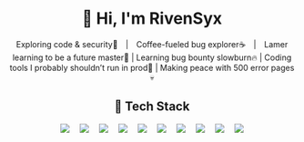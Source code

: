 <div align="center">

# 👋 Hi, I'm **RivenSyx**

Exploring code & security🔐 | Coffee-fueled bug explorer☕ | Lamer learning to be a future master🐛 | Learning bug bounty slowburn🔥 | Coding tools I probably shouldn’t run in prod🧪 | Making peace with 500 error pages💀



## 🧰 Tech Stack

<img src="https://img.shields.io/badge/-HTML5-E34F26?logo=html5&logoColor=white"> 
<img src="https://img.shields.io/badge/-PHP-777BB4?logo=php&logoColor=white"> 
<img src="https://img.shields.io/badge/-Linux-FCC624?logo=linux&logoColor=black"> 
<img src="https://img.shields.io/badge/-Bash-4EAA25?logo=gnu-bash&logoColor=white"> 
<img src="https://img.shields.io/badge/-Python-3776AB?logo=python&logoColor=white"> 
<img src="https://img.shields.io/badge/-JavaScript-F7DF1E?logo=javascript&logoColor=black"> 
<img src="https://img.shields.io/badge/-Bootstrap-7952B3?logo=bootstrap&logoColor=white"> 
<img src="https://img.shields.io/badge/-Laravel-FF2D20?logo=laravel&logoColor=white"> 
<img src="https://img.shields.io/badge/-CodeIgniter-E44D26?logo=codeigniter&logoColor=white"> 
<img src="https://img.shields.io/badge/-Tailwind_CSS-38B2AC?logo=tailwind-css&logoColor=white">



</div>
